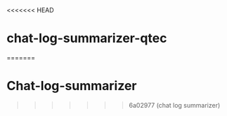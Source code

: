 <<<<<<< HEAD
# chat-log-summarizer-qtec
=======
# Chat-log-summarizer
>>>>>>> 6a02977 (chat log summarizer)
